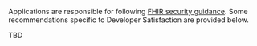 Applications are responsible for following [FHIR security guidance](http://hl7.org/fhir/security.html). Some recommendations specific to Developer Satisfaction are provided below.

TBD
